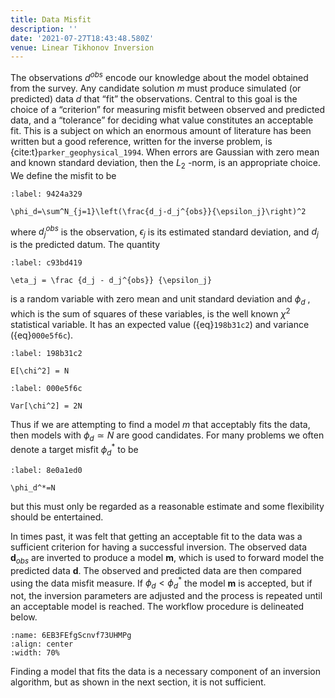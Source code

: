 ```yaml
---
title: Data Misfit
description: ''
date: '2021-07-27T18:43:48.580Z'
venue: Linear Tikhonov Inversion
---
```


The observations $d^{obs}$ encode our knowledge about the model obtained from the survey. Any candidate solution $m$ must produce simulated (or predicted) data $d$ that “fit” the observations. Central to this goal is the choice of a “criterion” for measuring misfit between observed and predicted data, and a “tolerance” for deciding what value constitutes an acceptable fit. This is a subject on which an enormous amount of literature has been written but a good reference, written for the inverse problem, is {cite:t}`parker_geophysical_1994`. When errors are Gaussian with zero mean and known standard deviation, then the $L_2$ -norm, is an appropriate choice. We define the misfit to be

```{math}
:label: 9424a329

\phi_d=\sum^N_{j=1}\left(\frac{d_j-d_j^{obs}}{\epsilon_j}\right)^2
```

where $d_j^{obs}$ is the observation, $\epsilon_j$ is its estimated standard deviation, and $d_j$ is the predicted datum. The quantity

```{math}
:label: c93bd419

\eta_j = \frac {d_j - d_j^{obs}} {\epsilon_j}
```

is a random variable with zero mean and unit standard deviation and $\phi_d$ , which is the sum of squares of these variables, is the well known $\chi^2$ statistical variable. It has an expected value ({eq}`198b31c2`) and variance ({eq}`000e5f6c`).

```{math}
:label: 198b31c2

E[\chi^2] = N
```

```{math}
:label: 000e5f6c

Var[\chi^2] = 2N
```

Thus if we are attempting to find a model $m$ that acceptably fits the data, then models with $\phi_d \simeq N$ are good candidates. For many problems we often denote a target misfit $\phi_d^*$ to be

```{math}
:label: 8e0a1ed0

\phi_d^*=N
```

but this must only be regarded as a reasonable estimate and some flexibility should be entertained.

In times past, it was felt that getting an acceptable fit to the data was a sufficient criterion for having a successful inversion. The observed data $\mathbf{d}_{obs}$ are inverted to produce a model $\mathbf{m}$, which is used to forward model the predicted data $\mathbf{d}$. The observed and predicted data are then compared using the data misfit measure. If $\phi_d<\phi_d^*$ the model $\mathbf{m}$ is accepted, but if not, the inversion parameters are adjusted and the process is repeated until an acceptable model is reached. The workflow procedure is delineated below.

```{figure} images/VNMrkxzChhdveZyf6lmb-6EB3FEfgScnvf73UHMPg-v2.png
:name: 6EB3FEfgScnvf73UHMPg
:align: center
:width: 70%
```

Finding a model that fits the data is a necessary component of an inversion algorithm, but as shown in the next section, it is not sufficient.
